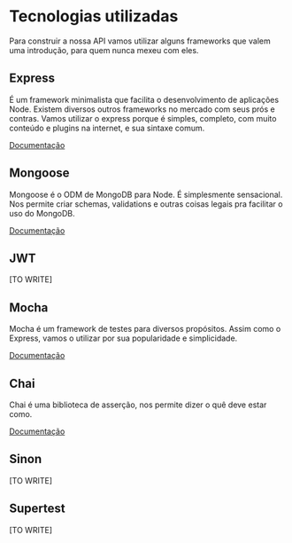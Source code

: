 # Tecnologias utilizadas
Para construir a nossa API vamos utilizar alguns frameworks que valem uma introdução, para quem nunca mexeu com eles.

## Express
É um framework minimalista que facilita o desenvolvimento de aplicações Node. Existem diversos outros frameworks no mercado com seus prós e contras. Vamos utilizar o express porque é simples, completo, com muito conteúdo e plugins na internet, e sua sintaxe comum.

[Documentação](http://expressjs.com/en/4x/api.html)

## Mongoose
Mongoose é o ODM de MongoDB para Node. É simplesmente sensacional. Nos permite criar schemas, validations e outras coisas legais pra facilitar o uso do MongoDB.

[Documentação](http://mongoosejs.com/docs/guide.html)

## JWT
[TO WRITE]

## Mocha
Mocha é um framework de testes para diversos propósitos. Assim como o Express, vamos o utilizar por sua popularidade e simplicidade.

[Documentação](https://mochajs.org/#getting-started)

## Chai
Chai é uma biblioteca de asserção, nos permite dizer o quê deve estar como.

[Documentação](http://chaijs.com/api/)

## Sinon
[TO WRITE]

## Supertest
[TO WRITE]
